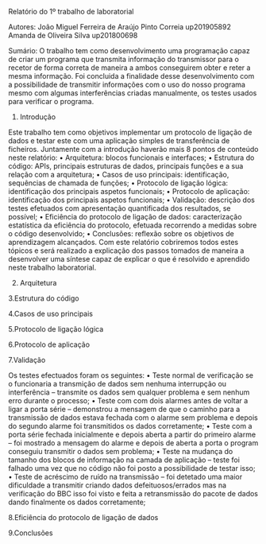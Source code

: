 Relatório do 1º trabalho de laboratorial

Autores:
João Miguel Ferreira de Araújo Pinto Correia up201905892
Amanda de Oliveira Silva up201800698

Sumário:
O trabalho tem como desenvolvimento uma programação capaz de criar um programa que transmita informação do transmissor para o recetor de forma correta de maneira a ambos conseguirem obter e reter a mesma informação.
Foi concluida a finalidade desse desenvolvimento com a possibilidade de transmitir informações com o uso do nosso programa mesmo com algumas interferências criadas manualmente, os testes usados para verificar o programa.

1. Introdução

Este trabalho tem como objetivos implementar um protocolo de ligação de dados e testar este com uma aplicação simples de transferência de ficheiros. Juntamente com a introdução haverão mais 8 pontos de conteúdo neste relatório:
    • Arquitetura: blocos funcionais e interfaces;
    • Estrutura do código: APIs, principais estruturas de dados, principais funções e a sua relação com a arquitetura;
    • Casos de uso principais: identificação, sequências de chamada de funções;
    • Protocolo de ligação lógica: identificação dos principais aspetos funcionais;
    • Protocolo de aplicação: identificação dos principais aspetos funcionais;
    • Validação: descrição dos testes efetuados com apresentação quantificada dos resultados, se possível;
    • Eficiência do protocolo de ligação de dados: caracterização estatística da eficiência do protocolo, efetuada recorrendo a medidas sobre o código desenvolvido;
    • Conclusões: reflexão sobre os objetivos de aprendizagem alcançados.
Com este relatório cobriremos todos estes tópicos e será realizado a explicação dos passos tomados de maneira a desenvolver uma síntese capaz de explicar o que é resolvido e aprendido neste trabalho laboratorial.

2. Arquitetura

3.Estrutura do código

4.Casos de uso principais

5.Protocolo de ligação lógica

6.Protocolo de aplicação

7.Validação

Os testes efectuados foram os seguintes:
    • Teste normal de verificação se o funcionaria a transmição de dados sem nenhuma interrupção ou interferência – transmite os dados sem qualquer problema e sem nenhum erro durante o processo;
    • Teste com com dois alarmes antes de voltar a ligar a porta série – demonstrou a mensagem de que o caminho para a transmissão de dados estava fechada com o alarme sem problema e depois do segundo alarme foi transmitidos os dados corretamente;
    • Teste com a porta série fechada inicialmente e depois aberta a partir do primeiro alarme – foi mostrado a mensagem do alarme e depois de aberta a porta o program conseguiu transmitir o dados sem problema;
    • Teste na mudança do tamanho dos blocos de informação na camada de aplicação – teste foi falhado uma vez que no código não foi posto a possibilidade de testar isso;
    • Teste de acréscimo de ruído na transmissão – foi detetado uma maior dificuldade a transmitir criando dados defeituosos/errados mas na verificação do BBC isso foi visto e feita a retransmissão do pacote de dados dando finalmente os dados corretamente;

8.Eficiência do protocolo de ligação de dados

9.Conclusões
